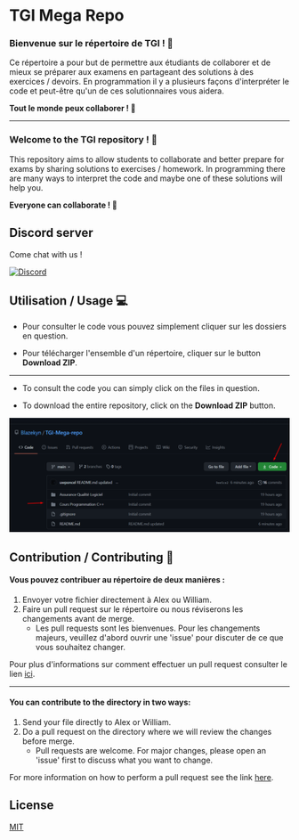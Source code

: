 # TGI Mega Repo

### **Bienvenue sur le répertoire de TGI ! :rocket:**

Ce répertoire a pour but de permettre aux étudiants de collaborer et de mieux se préparer aux examens en partageant des solutions à des exercices / devoirs. 
En programmation il y a plusieurs façons d'interpréter le code et peut-être qu'un de ces solutionnaires vous aidera.

**Tout le monde peux collaborer ! :raised_hands:**

***

### **Welcome to the TGI repository ! :rocket:**

This repository aims to allow students to collaborate and better prepare for exams by sharing solutions to exercises / homework.
In programming there are many ways to interpret the code and maybe one of these solutions will help you.

**Everyone can collaborate ! :raised_hands:**

## Discord server
Come chat with us !

<a href="https://discord.gg/NZJVHS6nCh" target="_blank"><img alt="Discord" src="https://img.shields.io/discord/798911944950153236?label=discord%20server&style=for-the-badge"></a>

## Utilisation / Usage :computer:
- Pour consulter le code vous pouvez simplement cliquer sur les dossiers en question.

- Pour télécharger l'ensemble d'un répertoire, cliquer sur le button **Download ZIP**.

***

- To consult the code you can simply click on the files in question.

- To download the entire repository, click on the **Download ZIP** button.

![](assets/repo_usage.png)

## Contribution / Contributing :handshake:

#### Vous pouvez contribuer au répertoire de deux manières :

1. Envoyer votre fichier directement à Alex ou William.
2. Faire un pull request sur le répertoire ou nous réviserons les changements avant de merge.
    * Les pull requests sont les bienvenues.
      Pour les changements majeurs, veuillez d'abord ouvrir une 'issue' pour discuter de ce que vous souhaitez changer.

Pour plus d'informations sur comment effectuer un pull request consulter le lien [ici](https://opensource.com/article/19/7/create-pull-request-github).


***

#### You can contribute to the directory in two ways:
1. Send your file directly to Alex or William.
2. Do a pull request on the directory where we will review the changes before merge.
    * Pull requests are welcome. For major changes, please open an 'issue' first to discuss what you want to change.


For more information on how to perform a pull request see the link [here](https://opensource.com/article/19/7/create-pull-request-github).


## License
[MIT](https://choosealicense.com/licenses/mit/)
